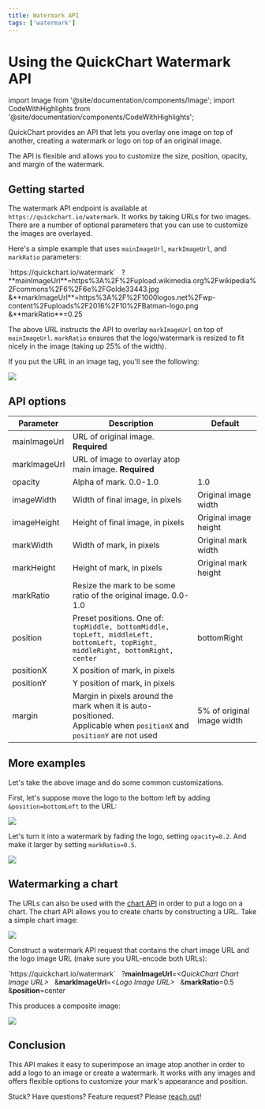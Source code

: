 ```yaml
---
title: Watermark API
tags: ['watermark']
---
```


# Using the QuickChart Watermark API

import Image from '@site/documentation/components/Image';
import CodeWithHighlights from '@site/documentation/components/CodeWithHighlights';

QuickChart provides an API that lets you overlay one image on top of another, creating a watermark or logo on top of an original image.

The API is flexible and allows you to customize the size, position, opacity, and margin of the watermark.

## Getting started

The watermark API endpoint is available at `https://quickchart.io/watermark`. It works by taking URLs for two images. There are a number of optional parameters that you can use to customize the images are overlayed.

Here's a simple example that uses `mainImageUrl`, `markImageUrl`, and `markRatio` parameters:

<CodeWithHighlights>
`https://quickchart.io/watermark`
&nbsp;  ?**mainImageUrl**=https%3A%2F%2Fupload.wikimedia.org%2Fwikipedia%2Fcommons%2F6%2F6e%2FGolde33443.jpg
&nbsp;  &**markImageUrl**=https%3A%2F%2F1000logos.net%2Fwp-content%2Fuploads%2F2016%2F10%2FBatman-logo.png
&nbsp;  &**markRatio**=0.25
</CodeWithHighlights>

The above URL instructs the API to overlay `markImageUrl` on top of `mainImageUrl`. `markRatio` ensures that the logo/watermark is resized to fit nicely in the image (taking up 25% of the width).

If you put the URL in an image tag, you'll see the following:

<Image caption="We've added a batman logo to this puppy's portrait" src="https://quickchart.io/watermark?mainImageUrl=https%3A%2F%2Fupload.wikimedia.org%2Fwikipedia%2Fcommons%2F6%2F6e%2FGolde33443.jpg&markImageUrl=https%3A%2F%2F1000logos.net%2Fwp-content%2Fuploads%2F2016%2F10%2FBatman-logo.png&markRatio=0.25&imageWidth=300"/>

## API options

| Parameter    | Description                                                                                                                          | Default                    |
| ------------ | ------------------------------------------------------------------------------------------------------------------------------------ | -------------------------- |
| mainImageUrl | URL of original image. **Required**                                                                                                  |                            |
| markImageUrl | URL of image to overlay atop main image. **Required**                                                                                |                            |
| opacity      | Alpha of mark. 0.0-1.0                                                                                                               | 1.0                        |
| imageWidth   | Width of final image, in pixels                                                                                                      | Original image width       |
| imageHeight  | Height of final image, in pixels                                                                                                     | Original image height      |
| markWidth    | Width of mark, in pixels                                                                                                             | Original mark width        |
| markHeight   | Height of mark, in pixels                                                                                                            | Original mark height       |
| markRatio    | Resize the mark to be some ratio of the original image. 0.0-1.0                                                                      |                            |
| position     | Preset positions. One of:<br/>`topMiddle, bottomMiddle, topLeft, middleLeft, bottomLeft, topRight, middleRight, bottomRight, center` | bottomRight                |
| positionX    | X position of mark, in pixels                                                                                                        |                            |
| positionY    | Y position of mark, in pixels                                                                                                        |                            |
| margin       | Margin in pixels around the mark when it is auto-positioned.<br/>Applicable when `positionX` and `positionY` are not used            | 5% of original image width |

## More examples

Let's take the above image and do some common customizations.

First, let's suppose move the logo to the bottom left by adding `&position=bottomLeft` to the URL:

<Image src="https://quickchart.io/watermark?mainImageUrl=https%3A%2F%2Fupload.wikimedia.org%2Fwikipedia%2Fcommons%2F6%2F6e%2FGolde33443.jpg&markImageUrl=https%3A%2F%2F1000logos.net%2Fwp-content%2Fuploads%2F2016%2F10%2FBatman-logo.png&markRatio=0.25&position=bottomLeft&imageWidth=300"/>

Let's turn it into a watermark by fading the logo, setting `opacity=0.2`. And make it larger by setting `markRatio=0.5`.

<Image src="https://quickchart.io/watermark?mainImageUrl=https%3A%2F%2Fupload.wikimedia.org%2Fwikipedia%2Fcommons%2F6%2F6e%2FGolde33443.jpg&markImageUrl=https%3A%2F%2F1000logos.net%2Fwp-content%2Fuploads%2F2016%2F10%2FBatman-logo.png&markRatio=0.5&position=bottomLeft&opacity=0.2&imageWidth=300"/>

## Watermarking a chart

The URLs can also be used with the [chart API](/documentation/) in order to put a logo on a chart. The chart API allows you to create charts by constructing a URL. Take a simple chart image:

<Image maxWidth={500} src="https://quickchart.io/chart?c=%7B%0A%20%20type%3A%20%27bar%27%2C%0A%20%20data%3A%20%7B%0A%20%20%20%20labels%3A%20%5B%27Q1%27%2C%20%27Q2%27%2C%20%27Q3%27%2C%20%27Q4%27%5D%2C%0A%20%20%20%20datasets%3A%20%5B%7B%0A%20%20%20%20%20%20label%3A%20%27Users%27%2C%0A%20%20%20%20%20%20data%3A%20%5B50%2C%2060%2C%2070%2C%20180%5D%0A%20%20%20%20%7D%5D%0A%20%20%7D%0A%7D"/>

Construct a watermark API request that contains the chart image URL and the logo image URL (make sure you URL-encode both URLs):

<CodeWithHighlights>
`https://quickchart.io/watermark`
&nbsp;  ?<strong>mainImageUrl</strong>=<em>&lt;QuickChart Chart Image URL&gt;</em>
&nbsp;  &<strong>markImageUrl</strong>=<em>&lt;Logo Image URL&gt;</em>
&nbsp;  &<strong>markRatio</strong>=0.5
&nbsp;  &<strong>position</strong>=center
</CodeWithHighlights>

This produces a composite image:

<Image maxWidth={500} src="https://quickchart.io/watermark?mainImageUrl=https%3A%2F%2Fquickchart.io%2Fchart%3Fc%3D%257B%250A%2520%2520type%253A%2520%2527bar%2527%252C%250A%2520%2520data%253A%2520%257B%250A%2520%2520%2520%2520labels%253A%2520%255B%2527Q1%2527%252C%2520%2527Q2%2527%252C%2520%2527Q3%2527%252C%2520%2527Q4%2527%255D%252C%250A%2520%2520%2520%2520datasets%253A%2520%255B%257B%250A%2520%2520%2520%2520%2520%2520label%253A%2520%2527Users%2527%252C%250A%2520%2520%2520%2520%2520%2520data%253A%2520%255B50%252C%252060%252C%252070%252C%2520180%255D%250A%2520%2520%2520%2520%257D%255D%250A%2520%2520%257D%250A%257D&markImageUrl=https%3A%2F%2F1000logos.net%2Fwp-content%2Fuploads%2F2016%2F10%2FBatman-logo.png&markRatio=0.5&position=center&opacity=0.2&margin=0&imageWidth=500"/>

## Conclusion

This API makes it easy to superimpose an image atop another in order to add a logo to an image or create a watermark. It works with any images and offers flexible options to customize your mark's appearance and position.

Stuck? Have questions? Feature request? Please [reach out](https://community.quickchart.io/)!
